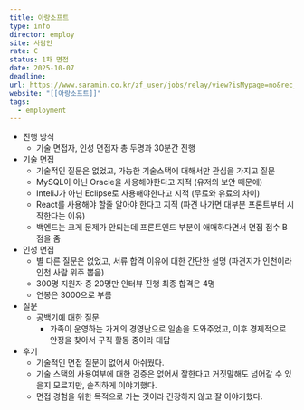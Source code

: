 ```yaml
---
title: 아랑소프트
type: info
director: employ
site: 사람인
rate: C
status: 1차 면접
date: 2025-10-07
deadline:
url: https://www.saramin.co.kr/zf_user/jobs/relay/view?isMypage=no&rec_idx=51929903&recommend_ids=eJxNz8ENQzEIA9BpegeDAz53kO6%2FRaPfKuT45NgidKVj8dNur3rTVRmJ4QqZbeKfLnhu%2BsMWO2PSpVZONxWxJs1w2ukqCGimyDKdx8u4rDbjRxTq6hIlDNGqHiYt%2Bkx17LWLEHCfYfD5fpsH%2FKQkAk%2F3C0syQAA%3D&view_type=search&searchword=%EB%B0%B1%EC%97%94%EB%93%9C&searchType=search&gz=1&t_ref_content=generic&t_ref=search&relayNonce=bccd056b07afc80b9b92&paid_fl=n&search_uuid=1a46aeb9-58b7-479b-ba6b-dba312d989b1&immediately_apply_layer_open=n#seq=0
website: "[[아랑소프트]]"
tags:
  - employment
---
```

- 진행 방식
    - 기술 면접자, 인성 면접자 총 두명과 30분간 진행
- 기술 면접
    - 기술적인 질문은 없었고, 가능한 기술스택에 대해서만 관심을 가지고 질문
    - MySQL이 아닌 Oracle을 사용해야한다고 지적 (유저의 보안 때문에)
    - InteliJ가 아닌 Eclipse로 사용해야한다고 지적 (무료와 유료의 차이)
    - React를 사용해야 할줄 알아야 한다고 지적 (파견 나가면 대부분 프론트부터 시작한다는 이유)
    - 백엔드는 크게 문제가 안되는데 프론트엔드 부분이 애매하다면서 면접 점수 B점을 줌
- 인성 면접
    - 별 다른 질문은 없었고, 서류 합격 이유에 대한 간단한 설명 (파견지가 인천이라 인천 사람 위주 뽑음)
    - 300명 지원자 중 20명만 인터뷰 진행 최종 합격은 4명
    - 연봉은 3000으로 부름
- 질문
    - 공백기에 대한 질문
        - 가족이 운영하는 가게의 경영난으로 일손을 도와주었고, 이후 경제적으로 안정을 찾아서 구직 활동 중이라 대답
- 후기
    - 기술적인 면접 질문이 없어서 아쉬웠다.
    - 기술 스택의 사용여부에 대한 검증은 없어서 잘한다고 거짓말해도 넘어갈 수 있을지 모르지만, 솔직하게 이야기했다.
    - 면접 경험을 위한 목적으로 가는 것이라 긴장하지 않고 잘 이야기했다.





